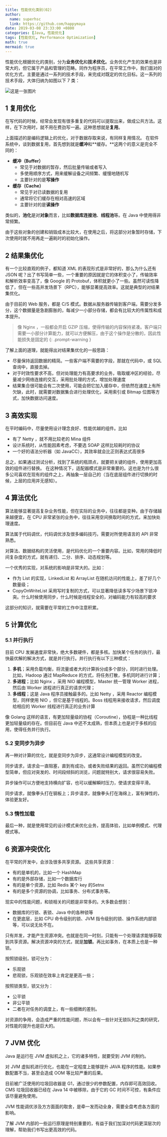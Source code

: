 ```yaml
---
title: 性能优化类别(02)
author:
  name: superhsc
  link: https://github.com/happymaya
date: 2019-03-08 23:33:00 +0800
categories: [Java, 性能优化]
tags: [性能优化, Performance Optimization]
math: true
mermaid: true
---
```


性能优化根据优化的类别，分为**业务优化**和**技术优化**。业务优化产生的效果也是非常大的，但它属于产品和管理的范畴。同作为程序员，在平常工作中，我们面对的优化方式，主要是通过一系列的技术手段，来完成对既定的优化目标。这一系列的技术手段，大体归纳为如图以下 7 类：

![这是一张图片](http://assets.processon.com/chart_image/621e36b21e085329a58ae9bc.png)

## 1 复用优化
在写代码的时候，经常会发现有很多重复的代码可以提取出来，做成公共方法。这样，在下次用时，就不用在费劲写一遍。这种思想就是**复用**。

上面描述的是编码逻辑上的优化，对于数据存取来说，有同样复用情况。
在软件系统中，谈到数据复用，首先想到就是**缓冲**和**缓存。**这两个的意义是完全不同的：
- **缓冲（Buffer）**
   - 常见于对数据的暂存，然后批量传输或者写入
   - 多使用顺序方式，用来缓解设备之间频繁、缓慢地随机写
   - 主要针对的是**写操作**
- **缓存（Cache）**
   - 常见于对已读数据的复用
   - 通常将它们缓存在相对高速的区域
   - 主要针对的是**读操作**

类似的，**池化**是对**对象**而言，比如**数据库连接池**、**线程池**等。在 Java 中使用得非常频繁。

由于这些对象的创建和销毁成本比较大，在使用之后，将这部分对象暂时存储，下次使用时就不用再走一遍耗时的初始化操作。

## 2 结果集优化
有一个比较直观的例子，都知道 XML 的表现形式是非常好的，那么为什么还有 JSON 呢？出了书写简单一些，一个重要的原因就是它的体积变小了，传输效率和解析效率变高了，像 Google 的 Protobuf，体积就更小了一些。虽然可读性降低了，但在一些高并发场景下（RPC），能够显著提高效率。这就是典型的对结果集优化。

由于目前的 Web 服务，都是 C/S 模式。数据从服务器传输到客户端，需要分发多分，这个数据量是急剧膨胀的，每减少一小部分存储，都会有比较大的传属性和成本提升。

> 像 Nginx ，一般都会开启 GZIP 压缩，使得传输的内容保持紧凑。客户端只需要一小部分计算能力，就可以方便解压，由于这个操作是分散的，因此性能损失是固定的
{: .prompt-warning }

了解上面的道理，就能得出对结果集优化的一般思路：
- 尽量保持返回数据的精简。一些客户端不需要的字段，那就在代码中，或 SQL 查询中，直接去掉。
- 对于时效性要求不高，但对处理能力有高要求的业务，吸取缓冲区的经验，尽量减少网络连接的交互，采用批处理的方式，增加处理速度
- 结果集合很可能会有二次使用，可能会把它加入缓存中，但依然在速度上有所欠缺，此时，就需要对数据集合进行处理优化，采用索引或 Bitmap 位图等方式，加快数据访问速度。

## 3 高效实现
在平时编码中，尽量使用设计理念良好、性能优越的组件。比如

- 有了 Netty ，就不用比较老的 Mina 组件
- 设计系统时，从性能因素考虑，不要选 SOAP 这样比较耗时的协议
- 一个好的语法分析器（如 JavaCC），其效率就会比正则表达式高很多

总之，如果通过测试分析，找到了系统的瓶颈点，就要把关键的组件，使用更加高效的组件进行替换。
在这种情况下，适配器模式是非常重要的。这也是为什么很多公司喜欢在现有的组件之上，再抽象一层自己的（当在底层组件进行切换的时候，上层的应用并无感知）。

## 4 算法优化
算法能够显著提高复杂业务性能，但在实际的业务中，往往都是变种。由于存储越来越便宜，在 CPU 非常紧张的业务中，往往采用空间换取时间的方式，来加快处理速度。

算法属于代码调优，代码调优涉及很多编码技巧，需要对所使用语言的 API 非常熟悉。

对算法、数据结构的灵活使用，是代码优化的一个重要内容。比如，常用的降低时间复杂度的方式，就有递归、二分、排序、动态规划等。

一个优秀的实现，对系统的影响是非常大的。比如：

- 作为 List 的实现，LinkedList 和 ArrayList 在随机访问的性能上，差了好几个数量级；
- CopyOnWriteList 采用写时复制的方式，可以显著降低读多写少场景下锁冲突。什么时候使用同步，什么时候是线程安全的，对编码能力有较高的要求

这部分的知识，就需要在平常的工作中注意积累。

## 5 计算优化
### 5.1 并行执行
目前 CPU 发展速度非常快，绝大多数硬件，都是多核。加快某个任务的执行，最快最优解的解决方式，就是并行执行。并行执行有以下三种模式：
1. **多机**；采用负载均衡，将流量或者大的计算拆分成多个部分，同时进行处理。比如，Hadoop 通过 MapReduce 的方式，将任务打散，多机同时进行计算；
2. **多进程**；比如 Nginx ，采用 NIO 编程模型，Master 统一管理 Worker 进程，然后由 Worker 进程进行真正的请求代理；
3. **多线程**；这是 Java 程序员接触最多的。比如 Netty ，采用 Reactor 编程模型，同样使用 NIO ，但它是基于线程的。Boss 线程用来接收请求，然后调度给相应的 Worker 线程进行真正的业务计算

像 Golang 这样的语言，有更加轻量级的协程（Coroutine），协程是一种比线程更加轻量级的存在。但目前在 Java 中还不太成熟，但本质上也是对于多核的应用，使得任务并行执行。

### 5.2 变同步为异步
再一种对计算的优化，就是变同步为异步，这通常设计编程模型的改变。

同步请求，请求会一直阻塞，直到有成功，或者失败结果的返回。虽然它的编程模型简单，但应对突发的、时间段倾斜的浏览，问题就特别大，请求很容易失败。

异步操作可以方便地支持横向扩容，也可以缓解瞬时压力，使请求变得平滑。

同步请求，就像拳头打在钢板上；异步请求，就像拳头打在海绵上，富有弹性的，体验更友好。

### 5.3 惰性加载
最后一种，就是使用常见的设计模式来优化业务，提高体验，比如单例模式、代理模式等。

## 6 资源冲突优化
在平常的开发中，会涉及很多共享资源。
这些共享资源：
- 有的是单机的，比如一个 HashMap
- 有的是外部存储，比如一个数据库行
- 有的是单个资源，比如 Redis 某个 key 的Setnx
- 有的是多个资源的协调，比如事务、分布式事务等。

现实中的性能问题，和锁相关的问题是非常多的。大多数会想到：
- 数据库的行锁、表锁、Java 中的各种锁等
- 在更底层，比如 CPU 命令级别的锁、JVM 指令级别的锁、操作系统内部锁等，可以说无处不在。

只有并发，才能产生资源冲突。也就是在同一时刻，只能有一个处理请求能够获取到共享资源。解决资源冲突的方式，就是**加锁**。再比如事务，在本质上也是一种锁。

按照锁级别，锁可分为：
- 乐观锁
- 悲观锁，乐观锁在效率上肯定是更高一些；

按照锁类型，锁又分为：
- 公平锁
- 非公平锁
- 二者在对任务的调度上，有一些细微的差别。

对资源的争用，会造成严重的性能问题，所以会有一些针对无锁队列之类的研究，对性能的提升也是巨大的。

## 7 JVM 优化
Java 是运行在 JVM 虚拟机之上，它的诸多特性，就要受到 JVM 的制约。

对 JVM 虚拟机进行优化，也能在一定程度上能够提升 JAVA 程序的性能。如果参数配置不当，甚至会造成 OOM 等比较严重的后果。

目前被广泛使用的垃圾回收器是 G1，通过很少的参数配置，内存即可高效回收。
CMS 垃圾回收器已经在 Java 14 中被移除，由于它的 GC 时间不可控，有条件应该尽量避免使用。

JVM 性能调优涉及方方面面的取舍，是牵一发而动全身，需要全盘考虑各方面的影响。

了解 JVM 内部的一些运行原理是特别重要的，有益于我们加深对代码更深层次的理解，帮助我们书写出更高效的代码。
